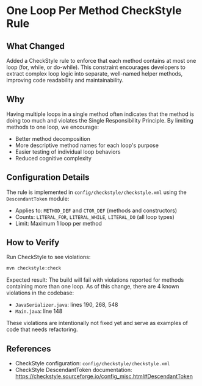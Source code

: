 # One Loop Per Method CheckStyle Rule

## What Changed

Added a CheckStyle rule to enforce that each method contains at most one loop (for, while, or do-while). This constraint encourages developers to extract complex loop logic into separate, well-named helper methods, improving code readability and maintainability.

## Why

Having multiple loops in a single method often indicates that the method is doing too much and violates the Single Responsibility Principle. By limiting methods to one loop, we encourage:
- Better method decomposition
- More descriptive method names for each loop's purpose
- Easier testing of individual loop behaviors
- Reduced cognitive complexity

## Configuration Details

The rule is implemented in `config/checkstyle/checkstyle.xml` using the `DescendantToken` module:
- Applies to: `METHOD_DEF` and `CTOR_DEF` (methods and constructors)
- Counts: `LITERAL_FOR`, `LITERAL_WHILE`, `LITERAL_DO` (all loop types)
- Limit: Maximum 1 loop per method

## How to Verify

Run CheckStyle to see violations:
```bash
mvn checkstyle:check
```

Expected result: The build will fail with violations reported for methods containing more than one loop. As of this change, there are 4 known violations in the codebase:
- `JavaSerializer.java`: lines 190, 268, 548
- `Main.java`: line 148

These violations are intentionally not fixed yet and serve as examples of code that needs refactoring.

## References

- CheckStyle configuration: `config/checkstyle/checkstyle.xml`
- CheckStyle DescendantToken documentation: https://checkstyle.sourceforge.io/config_misc.html#DescendantToken
